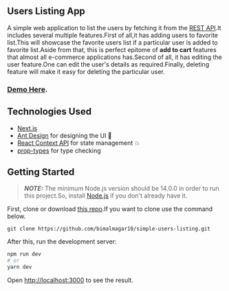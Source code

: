 ## Users Listing App

A simple web application to list the users by fetching it from the [REST API](https://jsonplaceholder.typicode.com/users).It includes several multiple features.First of all,it has adding users to favorite list.This will showcase the favorite users list if a particular user is added to favorite list.Aside from that, this  is perfect epitome of **add to cart** features that almost all e-commerce applications has.Second of all, it has editing the user feature.One can edit the user's details as required.Finally, deleting feature will make it easy for deleting the particular user.

### [Demo Here]().

## Technologies Used

- [Next.js](https://nextjs.org/)
- [Ant Design](https://ant.design/) for designing the UI 🚀
- [React Context API](https://reactjs.org/docs/context.html) for state management 💥
- [prop-types](https://www.npmjs.com/package/prop-types) for type checking

## Getting Started

> **_NOTE:_**  The minimum Node.js version should be 14.0.0 in order to run this project.So, install [Node.js](https://nodejs.org/en/) if you don't already have it.


First, clone or download [this repo](https://github.com/bimalmagar10/simple-users-listing.git).If you want to clone use the command below.

```
git clone https://github.com/bimalmagar10/simple-users-listing.git
``` 
After this, run the development server:

```bash
npm run dev
# or
yarn dev
```

Open [http://localhost:3000](http://localhost:3000) to see the result.


